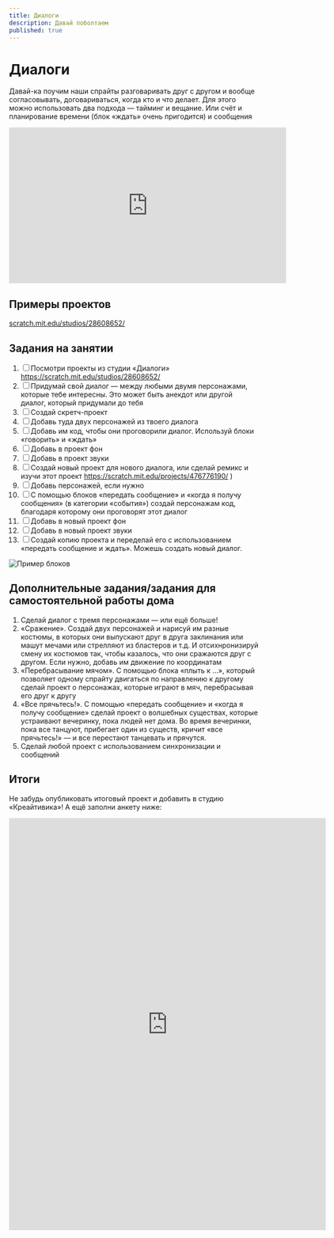 ```yaml
---
title: Диалоги
description: Давай поболтаем
published: true
---
```


# Диалоги

Давай-ка поучим наши спрайты разговаривать друг с другом и вообще согласовывать, договариваться, когда кто и что делает. Для этого можно использовать два подхода — тайминг и вещание. Или счёт и планирование времени (блок «ждать» очень пригодится) и сообщения

<iframe width="560" height="315" src="https://www.youtube.com/embed/DZbvLM1ff54" frameborder="0" allow="accelerometer; autoplay; clipboard-write; encrypted-media; gyroscope; picture-in-picture" allowfullscreen></iframe>

## Примеры проектов

[scratch.mit.edu/studios/28608652/](https://scratch.mit.edu/studios/28608652/)

## Задания на занятии

1. <input type="checkbox">Посмотри проекты из студии «Диалоги» https://scratch.mit.edu/studios/28608652/ 
2. <input type="checkbox">Придумай свой диалог — между любыми двумя персонажами, которые тебе интересны. Это может быть анекдот или другой диалог, который придумали до тебя
3. <input type="checkbox">Создай скретч-проект
4. <input type="checkbox">Добавь туда двух персонажей из твоего диалога
5. <input type="checkbox">Добавь им код, чтобы они проговорили диалог. Используй блоки «говорить» и «ждать»
6. <input type="checkbox">Добавь в проект фон
7. <input type="checkbox">Добавь в проект звуки
8. <input type="checkbox">Создай новый проект для нового диалога, или сделай ремикс и изучи этот проект https://scratch.mit.edu/projects/476776190/ )
9. <input type="checkbox">Добавь персонажей, если нужно
10. <input type="checkbox">С помощью блоков «передать сообщение» и «когда я получу сообщения» (в категории «события») создай персонажам код, благодаря которому они проговорят этот диалог
11. <input type="checkbox">Добавь в новый проект фон
12. <input type="checkbox">Добавь в новый проект звуки
13. <input type="checkbox">Создай копию проекта и переделай его с использованием «передать сообщение и ждать». Можешь создать новый диалог.

![Пример блоков]({{site.baseurl}}/lessons/dialogs/dialogs.png)

## Дополнительные задания/задания для самостоятельной работы дома

1. Сделай диалог с тремя персонажами — или ещё больше!
1. «Сражение». Создай двух персонажей и нарисуй им разные костюмы, в которых они выпускают друг в друга заклинания или машут мечами или стрелляют из бластеров и т.д. И отсихнронизируй смену их костюмов так, чтобы казалось, что они сражаются друг с другом. Если нужно, добавь им движение по координатам
1. «Перебрасывание мячом». С помощью блока «плыть к ...», который позволяет одному спрайту двигаться по направлению к другому сделай проект о персонажах, которые играют в мяч, перебрасывая его друг к другу
1. «Все прячьтесь!». С помощью «передать сообщение» и «когда я получу сообщение» сделай проект о волшебных существах, которые устраивают вечеринку, пока людей нет дома. Во время вечеринки, пока все танцуют, прибегает один из существ, кричит «все прячьтесь!» — и все перестают танцевать и прячутся.
1. Сделай любой проект с использованием синхронизации и сообщений

## Итоги

Не забудь опубликовать итоговый проект и добавить в студию «Креайтивика»! А ещё заполни анкету ниже:

<iframe src="https://docs.google.com/forms/d/e/1FAIpQLScVew2vGwKWfCBJFY2vNmUbruNneIkdJNIOmcoo9-9oRGbdDw/viewform?embedded=true" width="640" height="833" frameborder="0" marginheight="0" marginwidth="0">Загрузка…</iframe>
